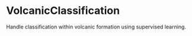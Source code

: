 # VolcanicClassification
Handle classification within volcanic formation using supervised learning.
